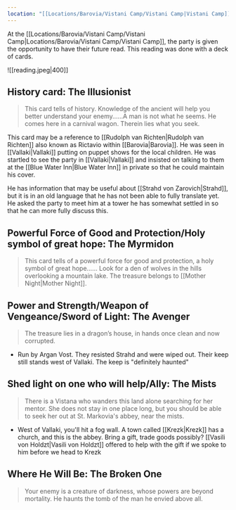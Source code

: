 ```yaml
---
location: "[[Locations/Barovia/Vistani Camp/Vistani Camp|Vistani Camp]]"
---
```


At the [[Locations/Barovia/Vistani Camp/Vistani Camp|Locations/Barovia/Vistani Camp/Vistani Camp]], the party is given the opportunity to have their future read. This reading was done with a deck of cards.

![[reading.jpeg|400]]

## History card: The Illusionist
> This card tells of history. Knowledge of the ancient will help you better understand your enemy……A man is not what he seems. He comes here in a carnival wagon. Therein lies what you seek.

This card may be a reference to [[Rudolph van Richten|Rudolph van Richten]] also known as Rictavio within [[Barovia|Barovia]]. He was seen in [[Vallaki|Vallaki]] putting on puppet shows for the local children. He was startled to see the party in [[Vallaki|Vallaki]] and insisted on talking to them at the [[Blue Water Inn|Blue Water Inn]] in private so that he could maintain his cover.

He has information that may be useful about [[Strahd von Zarovich|Strahd]], but it is in an old language that he has not been able to fully translate yet. He asked the party to meet him at a tower he has somewhat settled in so that he can more fully discuss this.

## Powerful Force of Good and Protection/Holy symbol of great hope: The Myrmidon
> This card tells of a powerful force for good and protection, a holy symbol of great hope…… Look for a den of wolves in the hills overlooking  a mountain lake. The treasure belongs to [[Mother Night|Mother Night]].

## Power and Strength/Weapon of Vengeance/Sword of Light: The Avenger
> The treasure lies in a dragon’s house, in hands once clean and now corrupted.

- Run by Argan Vost. They resisted Strahd and were wiped out. Their keep still stands west of Vallaki. The keep is "definitely haunted"

## Shed light on one who will help/Ally: The Mists
> There is a Vistana who wanders this land alone searching for her mentor. She does not stay in one place long, but you should be able to seek her out at St. Markovia's abbey, near the mists.

* West of Vallaki, you'll hit a fog wall. A town called [[Krezk|Krezk]] has a church, and this is the abbey. Bring a gift, trade goods possibly? [[Vasili von Holdzt|Vasili von Holdzt]] offered to help with the gift if we spoke to him before we head to Krezk

## Where He Will Be: The Broken One
> Your enemy is a creature of darkness, whose powers are beyond mortality. He haunts the tomb of the man he envied above all.